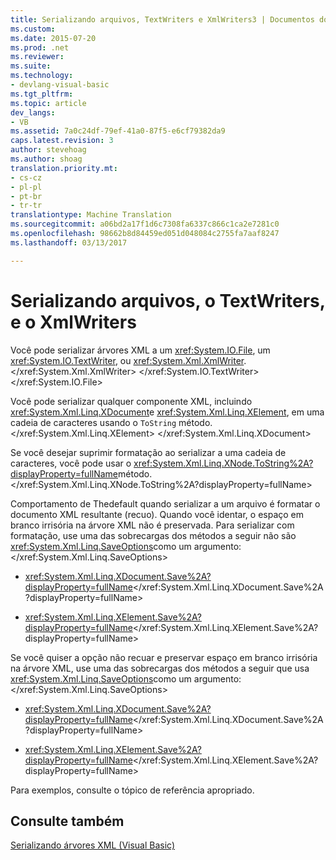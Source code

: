 ```yaml
---
title: Serializando arquivos, TextWriters e XmlWriters3 | Documentos do Microsoft
ms.custom: 
ms.date: 2015-07-20
ms.prod: .net
ms.reviewer: 
ms.suite: 
ms.technology:
- devlang-visual-basic
ms.tgt_pltfrm: 
ms.topic: article
dev_langs:
- VB
ms.assetid: 7a0c24df-79ef-41a0-87f5-e6cf79382da9
caps.latest.revision: 3
author: stevehoag
ms.author: shoag
translation.priority.mt:
- cs-cz
- pl-pl
- pt-br
- tr-tr
translationtype: Machine Translation
ms.sourcegitcommit: a06bd2a17f1d6c7308fa6337c866c1ca2e7281c0
ms.openlocfilehash: 98662b8d84459ed051d048084c2755fa7aaf8247
ms.lasthandoff: 03/13/2017

---
```

# <a name="serializing-to-files-textwriters-and-xmlwriters"></a>Serializando arquivos, o TextWriters, e o XmlWriters
Você pode serializar árvores XML a um <xref:System.IO.File>, um <xref:System.IO.TextWriter>, ou <xref:System.Xml.XmlWriter>.</xref:System.Xml.XmlWriter> </xref:System.IO.TextWriter> </xref:System.IO.File>  
  
 Você pode serializar qualquer componente XML, incluindo <xref:System.Xml.Linq.XDocument>e <xref:System.Xml.Linq.XElement>, em uma cadeia de caracteres usando o `ToString` método.</xref:System.Xml.Linq.XElement> </xref:System.Xml.Linq.XDocument>  
  
 Se você desejar suprimir formatação ao serializar a uma cadeia de caracteres, você pode usar o <xref:System.Xml.Linq.XNode.ToString%2A?displayProperty=fullName>método.</xref:System.Xml.Linq.XNode.ToString%2A?displayProperty=fullName>  
  
 Comportamento de Thedefault quando serializar a um arquivo é formatar o documento XML resultante (recuo). Quando você identar, o espaço em branco irrisória na árvore XML não é preservada. Para serializar com formatação, use uma das sobrecargas dos métodos a seguir não são <xref:System.Xml.Linq.SaveOptions>como um argumento:</xref:System.Xml.Linq.SaveOptions>  
  
-   <xref:System.Xml.Linq.XDocument.Save%2A?displayProperty=fullName></xref:System.Xml.Linq.XDocument.Save%2A?displayProperty=fullName>  
  
-   <xref:System.Xml.Linq.XElement.Save%2A?displayProperty=fullName></xref:System.Xml.Linq.XElement.Save%2A?displayProperty=fullName>  
  
 Se você quiser a opção não recuar e preservar espaço em branco irrisória na árvore XML, use uma das sobrecargas dos métodos a seguir que usa <xref:System.Xml.Linq.SaveOptions>como um argumento:</xref:System.Xml.Linq.SaveOptions>  
  
-   <xref:System.Xml.Linq.XDocument.Save%2A?displayProperty=fullName></xref:System.Xml.Linq.XDocument.Save%2A?displayProperty=fullName>  
  
-   <xref:System.Xml.Linq.XElement.Save%2A?displayProperty=fullName></xref:System.Xml.Linq.XElement.Save%2A?displayProperty=fullName>  
  
 Para exemplos, consulte o tópico de referência apropriado.  
  
## <a name="see-also"></a>Consulte também  
 [Serializando árvores XML (Visual Basic)](../../../../visual-basic/programming-guide/concepts/linq/serializing-xml-trees.md)
